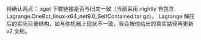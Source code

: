 待确认两点：
xget 下载链接是否与旧文一致（当前采用 nightly 自包含 Lagrange.OneBot_linux-x64_net9.0_SelfContained.tar.gz）。
Lagrange 解压后的实际目录结构，如与你机器上现状不一致，我会按你给出的真实路径再更新 v2 文档。